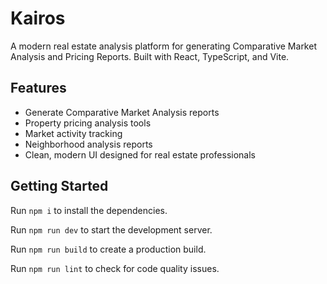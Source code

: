 
  # Kairos

  A modern real estate analysis platform for generating Comparative Market Analysis and Pricing Reports. Built with React, TypeScript, and Vite.

  ## Features

  - Generate Comparative Market Analysis reports
  - Property pricing analysis tools
  - Market activity tracking
  - Neighborhood analysis reports
  - Clean, modern UI designed for real estate professionals

  ## Getting Started

  Run `npm i` to install the dependencies.

  Run `npm run dev` to start the development server.

  Run `npm run build` to create a production build.

  Run `npm run lint` to check for code quality issues.
  